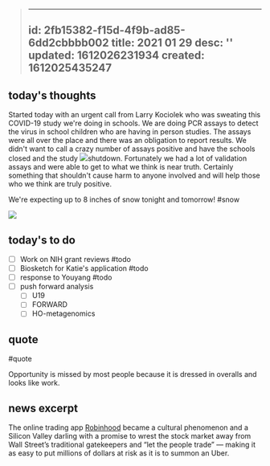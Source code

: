 > ---
> id: 2fb15382-f15d-4f9b-ad85-6dd2cbbbb002
> title: 2021 01 29
> desc: ''
> updated: 1612026231934
> created: 1612025435247
> ---

## today's thoughts

Started today with an urgent call from Larry Kociolek who was sweating this COVID-19 study we're doing in schools. We are doing PCR assays to detect the virus in school children who are having in person studies. The assays were all over the place and there was an obligation to report results. We didn't want to call a crazy number of assays positive and have the schools closed and the study ![](image/daily-notes.2021-01-29/1612025927696.png)shutdown. Fortunately we had a lot of validation assays and were able to get to what we think is near truth. Certainly something that shouldn't cause harm to anyone involved and will help those who we think are truly positive.

We're expecting up to 8 inches of snow tonight and tomorrow! #snow

![](image/daily-notes.2021-01-29/1612026002327.png)

## today's to do

* [ ] Work on NIH grant reviews #todo
* [ ] Biosketch for Katie's application #todo
* [ ] response to Youyang #todo
* [ ] push forward analysis
  * [ ] U19
  * [ ] FORWARD
  * [ ] HO-metagenomics

## quote
#quote

Opportunity is missed by most people because it is dressed in overalls and looks like work.


## news excerpt

The online trading app [Robinhood](https://www.nytimes.com/2020/07/08/technology/robinhood-risky-trading.html) became a cultural phenomenon and a Silicon Valley darling with a promise to wrest the stock market away from Wall Street’s traditional gatekeepers and “let the people trade” — making it as easy to put millions of dollars at risk as it is to summon an Uber.

